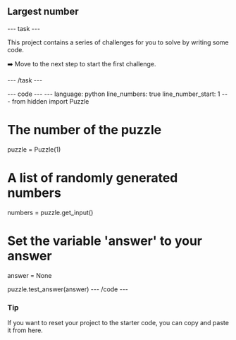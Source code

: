 <h2 class="c-project-heading--task">Largest number</h2>

--- task ---

This project contains a series of challenges for you to solve by writing some code. 

➡️ Move to the next step to start the first challenge.

--- /task ---


<div class="c-project-code">
--- code ---
---
language: python
line_numbers: true
line_number_start: 1
---
from hidden import Puzzle

# The number of the puzzle
puzzle = Puzzle(1)

# A list of randomly generated numbers
numbers = puzzle.get_input()

# Set the variable 'answer' to your answer
answer = None

puzzle.test_answer(answer)
--- /code ---

</div>

<div class="c-project-callout c-project-callout--tip">

### Tip

If you want to reset your project to the starter code, you can copy and paste it from here.

</div>
